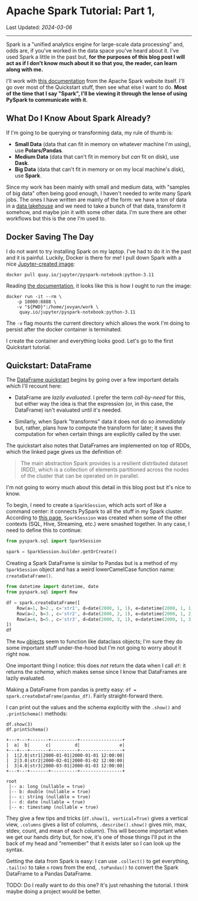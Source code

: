 # Apache Spark Tutorial: Part 1, 

<!-- ID: 202403060010 -->
Last Updated: _2024-03-06_

---

Spark is a "unified analytics engine for large-scale data processing" and, odds are, if you've worked in the data space you've heard about it.  I've used Spark a little in the past but, **for the purposes of this blog post I will act as if I don't know much about it so that you, the reader, can learn along with me.**

I'll work with [this documentation](https://spark.apache.org/docs/latest/api/python/getting_started/index.html) from the Apache Spark website itself.  I'll go over most of the Quickstart stuff, then see what else I want to do.  **Most of the time that I say "Spark", I'll be viewing it through the lense of using PySpark to communicate with it.**

## What Do I Know About Spark Already?

If I'm going to be querying or transforming data, my rule of thumb is:

- **Small Data** (data that can fit in memory on whatever machine I'm using), use **Polars/Pandas**.
- **Medium Data** (data that can't fit in memory but _can_ fit on disk), use **Dask**.
- **Big Data** (data that can't fit in memory or on my local machine's disk), use **Spark**.

Since my work has been mainly with small and medium data, with "samples of big data" often being good enough, I haven't needed to write many Spark jobs.  The ones I have written are mainly of the form: we have a ton of data in a [data lakehouse](https://cloud.google.com/discover/what-is-a-data-lakehouse) and we need to take a bunch of that data, transform it somehow, and maybe join it with some other data.  I'm sure there are other workflows but this is the one I'm used to.

## Docker Saving The Day

I do not want to try installing Spark on my laptop.  I've had to do it in the past and it is painful. Luckily, Docker is there for me!  I pull down Spark with a nice [Jupyter-created image](https://quay.io/repository/jupyter/pyspark-notebook?tab=tags):

```shell
docker pull quay.io/jupyter/pyspark-notebook:python-3.11
```

Reading [the documentation](https://jupyter-docker-stacks.readthedocs.io/en/latest/index.html), it looks like this is how I ought to run the image:

```shell
docker run -it --rm \
    -p 10000:8888 \
    -v "${PWD}":/home/jovyan/work \
     quay.io/jupyter/pyspark-notebook:python-3.11
```

The `-v` flag mounts the current directory which allows the work I'm doing to persist after the docker container is terminated.

I create the container and everything looks good.  Let's go to the first Quickstart tutorial.

## Quickstart: DataFrame

The [DataFrame quickstart](https://spark.apache.org/docs/latest/api/python/getting_started/quickstart_df.html) begins by going over a few important details which I'll recount here:

- DataFrame are _lazily evaluated_.  I prefer the term _call-by-need_ for this, but either way the idea is that the expression (or, in this case, the DataFrame) isn't evaluated until it's needed.

- Similarly, when Spark "transforms" data it does not do so _immediately_ but, rather, plans how to compute the transform for later; it saves the computation for when certain things are explicitly called by the user.

The quickstart also notes that DataFrames are implemented on top of RDDs, which the linked page gives us the definition of:

> The main abstraction Spark provides is a resilient distributed dataset (RDD), which is a collection of elements partitioned across the nodes of the cluster that can be operated on in parallel.

I'm not going to worry much about this detail in this blog post but it's nice to know.

To begin, I need to create a `SparkSession`, which acts sort of like a command center: it connects PySpark to all the stuff in my Spark cluster.  According to [this page](https://sparkbyexamples.com/spark/sparksession-explained-with-examples/), `SparkSession` was created when some of the other contexts (SQL, Hive, Streaming, etc.) were smashed together.  In any case, I need to define this to continue:

```python
from pyspark.sql import SparkSession

spark = SparkSession.builder.getOrCreate()
```

Creating a Spark DataFrame is similar to Pandas but is a method of my `SparkSession` object and has a weird lowerCamelCase function name: `createDataFrame()`.

```python
from datetime import datetime, date
from pyspark.sql import Row

df = spark.createDataFrame([
    Row(a=1, b=2., c='str1', d=date(2000, 1, 1), e=datetime(2000, 1, 1, 12, 0)),
    Row(a=2, b=3., c='str2', d=date(2000, 2, 1), e=datetime(2000, 1, 2, 12, 0)),
    Row(a=4, b=5., c='str3', d=date(2000, 3, 1), e=datetime(2000, 1, 3, 12, 0))
])
df
```

The `Row` [objects](https://spark.apache.org/docs/3.1.3/api/python/reference/api/pyspark.sql.Row.html) seem to function like dataclass objects; I'm sure they do some important stuff under-the-hood but I'm not going to worry about it right now.

One important thing I notice: this does _not_ return the data when I call `df`: it returns the _schema_, which makes sense since I know that DataFrames are lazily evaluated.

Making a DataFrame from pandas is pretty easy: `df = spark.createDataFrame(pandas_df)`.  Fairly straight-forward there.

I can print out the values and the schema explicitly with the `.show()` and `.printSchema()` methods:

```raw
df.show(3)
df.printSchema()

+---+---+-------+----------+----------------+
|  a|  b|      c|         d|               e|
+---+---+-------+----------+----------------+
|  1|2.0|str1|2000-01-01|2000-01-01 12:00:00|
|  2|3.0|str2|2000-02-01|2000-01-02 12:00:00|
|  3|4.0|str3|2000-03-01|2000-01-03 12:00:00|
+---+---+-------+----------+----------------+

root
 |-- a: long (nullable = true)
 |-- b: double (nullable = true)
 |-- c: string (nullable = true)
 |-- d: date (nullable = true)
 |-- e: timestamp (nullable = true)
```

They give a few tips and tricks (`df.show(1, vertical=True)` gives a vertical view, `.columns` gives a list of columns, `.describe().show()` gives min, max, stdev, count, and mean of each column).  This will become important when we get our hands dirty but, for now, it's one of those things I'll put in the back of my head and "remember" that it exists later so I can look up the syntax.  

Getting the data from Spark is easy: I can use `.collect()` to get everything, `.tail(n)` to take `n` rows from the end, `.toPandas()` to convert the Spark DataFrame to a Pandas DataFrame.

TODO: Do I really want to do this one?  It's just rehashing the tutorial.  I think maybe doing a project would be better.
<!-- ## Next Time

The next thing that the tutorial recommends doing is a [Chatbot Tutorial](https://www.elastic.co/search-labs/tutorials/chatbot-tutorial/welcome).  Since this tutorial goes over the [Langchain](https://www.langchain.com/) project and works with some concepts I'm not familiar with, I think it might be fun to try out.

See you there! -->
